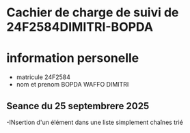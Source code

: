 # Cachier de charge de suivi de 24F2584DIMITRI-BOPDA
  # information personelle
   - matricule  24F2584
   - nom et prenom  BOPDA WAFFO DIMITRI 
## Seance du 25 septembrere 2025
   -INsertion d'un élément dans une liste simplement chaînes trié 
